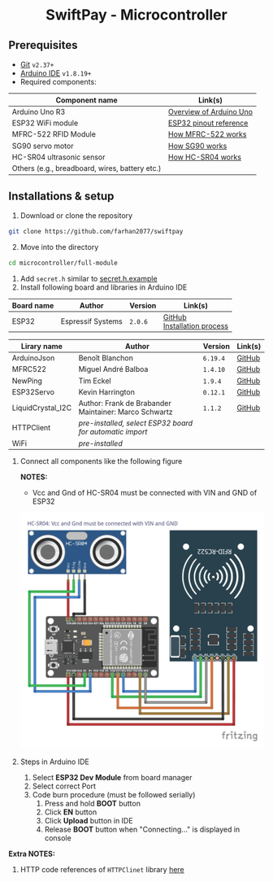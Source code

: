 <h1 align="center">

SwiftPay - Microcontroller

</h1>

## Prerequisites

- [Git](https://git-scm.com/) `v2.37+`
- [Arduino IDE](https://www.arduino.cc/en/software) `v1.8.19+`
- Required components:

| Component name                                 | Link(s)                                                                                       |
| ---------------------------------------------- | --------------------------------------------------------------------------------------------- |
| Arduino Uno R3                                 | [Overview of Arduino Uno](https://docs.arduino.cc/hardware/uno-rev3)                          |
| ESP32 WiFi module                              | [ESP32 pinout reference](https://lastminuteengineers.com/esp32-pinout-reference/)             |
| MFRC-522 RFID Module                           | [How MFRC-522 works](https://lastminuteengineers.com/how-rfid-works-rc522-arduino-tutorial/)  |
| SG90 servo motor                               | [How SG90 works](https://lastminuteengineers.com/servo-motor-arduino-tutorial/)               |
| HC-SR04 ultrasonic sensor                      | [How HC-SR04 works](https://lastminuteengineers.com/arduino-sr04-ultrasonic-sensor-tutorial/) |
| Others (e.g., breadboard, wires, battery etc.) |                                                                                               |

## Installations & setup

1. Download or clone the repository

```sh
git clone https://github.com/farhan2077/swiftpay
```

2. Move into the directory

```sh
cd microcontroller/full-module
```

1. Add `secret.h` similar to [secret.h.example](https://github.com/farhan2077/swiftpay/blob/main/microcontroller/full-module/secret.h.example)
2. Install following board and libraries in Arduino IDE

| Board name | Author            | Version | Link(s)                                                                                                                                                         |
| ---------- | ----------------- | ------- | --------------------------------------------------------------------------------------------------------------------------------------------------------------- |
| ESP32      | Espressif Systems | `2.0.6` | [GitHub](https://github.com/espressif/arduino-esp32) <br /> [Installation process](https://docs.espressif.com/projects/arduino-esp32/en/latest/installing.html) |

| Lirary name       | Author                                                      | Version  | Link(s)                                                             |
| ----------------- | ----------------------------------------------------------- | -------- | ------------------------------------------------------------------- |
| ArduinoJson       | Benoît Blanchon                                             | `6.19.4` | [GitHub](https://github.com/bblanchon/ArduinoJson)                  |
| MFRC522           | Miguel André Balboa                                         | `1.4.10` | [GitHub](https://github.com/miguelbalboa/rfid)                      |
| NewPing           | Tim Eckel                                                   | `1.9.4`  | [GitHub](https://bitbucket.org/teckel12/arduino-new-ping/wiki/Home) |
| ESP32Servo        | Kevin Harrington                                            | `0.12.1` | [GitHub](https://github.com/madhephaestus/ESP32Servo)               |
| LiquidCrystal_I2C | Author: Frank de Brabander <br/> Maintainer: Marco Schwartz | `1.1.2`  | [GitHub](https://github.com/johnrickman/LiquidCrystal_I2C)          |
| HTTPClient        | _pre-installed, select ESP32 board for automatic import_    |
| WiFi              | _pre-installed_                                             |

1. Connect all components like the following figure

   **NOTES:**

   - Vcc and Gnd of HC-SR04 must be connected with VIN and GND of ESP32

   ![full-module_bb.png](full-module/full-module_bb.png)

2. Steps in Arduino IDE
   1. Select **ESP32 Dev Module** from board manager
   2. Select correct Port
   3. Code burn procedure (must be followed serially)
      1. Press and hold **BOOT** button
      2. Click **EN** button
      3. Click **Upload** button in IDE
      4. Release **BOOT** button when "Connecting..." is displayed in console

**Extra NOTES:**

1. HTTP code references of `HTTPClinet` library [here](https://github.com/espressif/arduino-esp32/blob/master/libraries/HTTPClient/src/HTTPClient.h)
